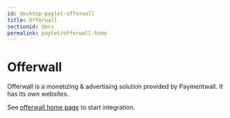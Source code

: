 ```yaml
---
id: desktop-paylet-offerwall
title: Offerwall
sectionid: docs
permalink: paylet/offerwall-home
---
```


# Offerwall

Offerwall is a monetizing & advertising solution provided by Paymentwall. It has its own websites.

See [offerwall home page](http://www.offerwall.com/) to start integration.